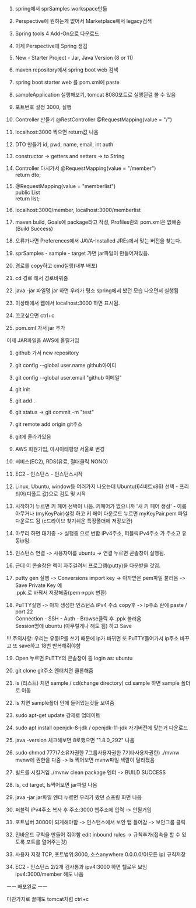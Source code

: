 1. spring에서 sprSamples workspace만듦
2. Perspective에 원하는게 없어서 Marketplace에서 legacy검색
3. Spring tools 4 Add-On으로 다운로드
4. 이제 Perspective에 Spring 생김



5. New - Starter Project - Jar, Java Version (8 or 11)
6. maven repository에서 spring boot web 검색
7. spring boot starter web 를 pom.xml에 paste
8. sampleApplication 실행해보기, tomcat 8080포트로 실행된걸 볼 수 있음
9. 포트번호 설정 3000, 실행
10. Controller 만들기 @RestController @RequestMapping(value = "/")
11. localhost:3000 찍으면 return값 나옴
12. DTO 만들기 id, pwd, name, email, int auth
13. constructor -> getters and setters -> to String
14. Controller 다시가서 @RequestMapping(value = "/member")<br>return dto;
15. @RequestMapping(value = "memberlist")<br>public List<MemberDTO><br>return list;

16. localhost:3000/member, localhost:3000/memberlist



17. maven build, Goals에 package라고 작성, Profiles란의 pom.xml은 없애줌 (Build Success)
18. 오류가나면 Preferences에서 JAVA-Installed JREs에서 맞는 버전을 찾는다.
19. sprSamples - sample - target 가면 jar파일이 만들어져있음.
20. 경로를 copy하고 cmd실행(내부 배포)
21. cd 경로 해서 경로바꿔줌
22. java -jar 파일명.jar 하면 우리가 평소 spring에서 봤던 모습 나오면서 실행됨

23. 이상태에서 웹에서 localhost:3000 하면 표시됨.
24. 끄고싶으면 ctrl+c

25. pom.xml 가서 <packaging>jar</packaging> 추가

이제 JAR파일을 AWS에 올릴거임

1. github 가서 new repository
2. git config --global user.name  github아이디
3. git config --global user.email "github 이메일"
4. git init
5. git add .
6. git status -> git commit -m "test"
7. git remote add origin git주소
8. git에 올라가있음
9. AWS 회원가입, 아시아태평양 서울로 변경
10. 서비스(EC2), RDS(유료, 절대클릭 NONO)
11. EC2 - 인스턴스 - 인스턴스시작
12. Linux, Ubuntu, window등 여러가지 나오는데 Ubuntu(64비트x86) 선택 - 프리티어(디폴트 값)으로 검토 및 시작
13. 시작하기 누르면 키 페어 선택이 나옴. 키페어가 없으니까 '새 키 페어 생성' - 이름 아무거나 (myKeyPair)설정 하고 키 페어 다운로드 누르면 myKeyPair.pem 파일 다운로드 됨 (c드라이브 찾기쉬운 특정폴더에 저장보관)
14. 마무리 하면 대기중 -> 실행중 으로 변함 iPv4주소, 퍼블릭iPv4주소 가 주소고 유동ip임.

15. 인스턴스 연결 -> 사용자이름 ubuntu -> 연결 누르면 콘솔창이 실행됨.
16. 근데 이 콘솔창은 렉이 자주걸려서 프로그램(putty)을 다운받을 것임.
17. putty gen 실행 -> Conversions import key -> 아까받은 pem파일 불러옴 -> Save Private Key 예<br>.ppk 로 바꿔서 저장해줌(pem->ppk 변환)
18. PuTTY실행 -> 아까 생성한 인스턴스 iPv4 주소 copy후 -> Ip주소 란에 paste / port 22<br>Connection - SSH - Auth - Browse클릭 후 .ppk 불러옴<br>Session명에 ubuntu (아무렇게나 해도 됨) 하고 Save

!!! 주의사항: 우리는 유동IP를 쓰기 때문에 ip가 바뀌면 또 PuTTY들어가서 ip주소 바꾸고 또 save하고 18번 반복해줘야함

19. Open 누르면 PuTTY의 콘솔창이 뜸 login as: ubuntu



20. git clone git주소 엔터치면 클론해줌
21. ls (리스트) 치면 sample / cd(change directory) cd sample 하면 sample 폴더로 이동
22. ls 치면 sample폴더 안에 들어있는것들 보여줌
23. sudo apt-get update 강제로 업데이트
24. sudo apt install openjdk-8-jdk / openjdk-11-jdk 자기버전에 맞는거 다운로드
25. java -version 체크해보면 8로했으면 "1.8.0_292" 나옴



26. sudo chmod 777(7소유자권한 7그룹사용자권한 7기타사용자권한) ./mvnw<br>mvnw에 권한을 다줌 -> ls 찍어보면 mvnw파일 색깔이 달라졌음
27. 빌드를 시킬거임 ./mvnw clean package 엔터 -> BUILD SUCCESS
28. ls, cd target, ls찍어보면 jar파일 나옴
29. java -jar jar파일 엔터 누르면 우리가 봤던 스프링 화면 나옴
30. 퍼블릭 iPv4주소 복사 후 주소:3000 웹주소에 입력 -> 안될거임
31. 포트넘버 3000이 되게해야함 -> 인스턴스에서 보안 탭 들어감 -> 보안그룹 클릭
32. 인바운드 규칙을 만들어 줘야함 edit inbound rules -> 규칙추가(접속을 할 수 있도록 포트를 열어주는것)
33. 사용자 지정 TCP, 포트범위:3000, 소스anywhere 0.0.0.0/0(모든 ip) 규칙저장
34. EC2 - 인스턴스 2/2개 검사통과 ipv4:3000 하면 헬로우 보임 ipv4:3000/member 해도 나옴

ㅡㅡ 배포완료 ㅡㅡ

마찬가지로 끌때도 tomcat처럼 ctrl+c